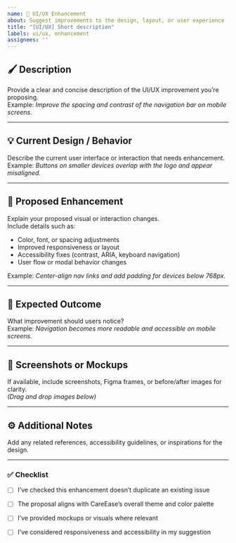 ```yaml
---
name: 🎨 UI/UX Enhancement
about: Suggest improvements to the design, layout, or user experience
title: "[UI/UX] Short description"
labels: ui/ux, enhancement
assignees: ''
---
```


## 🖌️ Description
Provide a clear and concise description of the UI/UX improvement you’re proposing.  
Example: *Improve the spacing and contrast of the navigation bar on mobile screens.*

---

## 💡 Current Design / Behavior
Describe the current user interface or interaction that needs enhancement.  
Example: *Buttons on smaller devices overlap with the logo and appear misaligned.*

---

## 🚀 Proposed Enhancement
Explain your proposed visual or interaction changes.  
Include details such as:
- Color, font, or spacing adjustments  
- Improved responsiveness or layout  
- Accessibility fixes (contrast, ARIA, keyboard navigation)  
- User flow or modal behavior changes  

Example: *Center-align nav links and add padding for devices below 768px.*

---

## 🧠 Expected Outcome
What improvement should users notice?  
Example: *Navigation becomes more readable and accessible on mobile screens.*

---

## 📸 Screenshots or Mockups
If available, include screenshots, Figma frames, or before/after images for clarity.  
*(Drag and drop images below)*

---

## ⚙️ Additional Notes
Add any related references, accessibility guidelines, or inspirations for the design.

---

### ✅ Checklist
- [ ] I’ve checked this enhancement doesn’t duplicate an existing issue  
- [ ] The proposal aligns with CareEase’s overall theme and color palette  
- [ ] I’ve provided mockups or visuals where relevant  
- [ ] I’ve considered responsiveness and accessibility in my suggestion  

